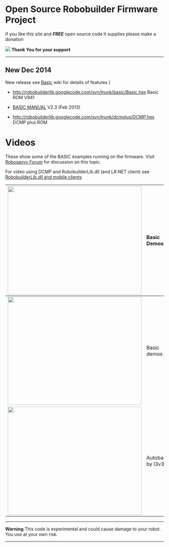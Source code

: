 # Open Source Robobuilder Firmware Project #

If you like this site and _**FREE**_ open source code it supplies please make a donation

[![](https://www.paypal.com/en_US/i/btn/btn_donateCC_LG.gif)](https://www.paypal.com/cgi-bin/webscr?cmd=_donations&business=phil%2eleveridge%40btinternet%2ecom&lc=GB&item_name=Ipswich%20Robotics&item_number=donation&amount=5%2e00&currency_code=GBP&currency_code=GBP&bn=PP%2dDonationsBF%3abtn_donateCC_LG%2egif%3aNonHosted)   **Thank You for your support**


---


## New Dec 2014 ##

New release see [Basic](Basic.md) wiki for details of features
)
  * http://robobuilderlib.googlecode.com/svn/trunk/basic/Basic.hex Basic ROM V941
  * [BASIC MANUAL](http://robobuilderlib.googlecode.com/files/Robobuilder%20Basic%20V2.3.pdf) V2.3 (Feb 2013)

  * http://robobuilderlib.googlecode.com/svn/trunk/dcmplus/DCMP.hex DCMP plus ROM

# Videos #

These show some of the BASIC examples running on the firmware. Visit  [Robosavvy Forum](http://robosavvy.com/forum/viewtopic.php?t=6342) for discussion on this topic.

For video using DCMP and RobobuilderLib.dll (and L#.NET client) see [RobobuilderLib.dll and mobile clients](http://robobuildervc.googlecode.com/)

| <a href='http://www.youtube.com/watch?feature=player_embedded&v=BKQt45vwBBs' target='_blank'><img src='http://img.youtube.com/vi/BKQt45vwBBs/0.jpg' width='425' height=344 /></a>|Basic Demos|
|:---------------------------------------------------------------------------------------------------------------------------------------------------------------------------------|:----------|
| <a href='http://www.youtube.com/watch?feature=player_embedded&v=6VP3Whoh1vY' target='_blank'><img src='http://img.youtube.com/vi/6VP3Whoh1vY/0.jpg' width='425' height=344 /></a>|Basic demos 2|
| <a href='http://www.youtube.com/watch?feature=player_embedded&v=uO10vA6Y6Yw' target='_blank'><img src='http://img.youtube.com/vi/uO10vA6Y6Yw/0.jpg' width='425' height=344 /></a>|Autobalance by l3v3rz|



---


**Warning** This code is experimental and could cause damage to your robot. You use at your own risk.


---
